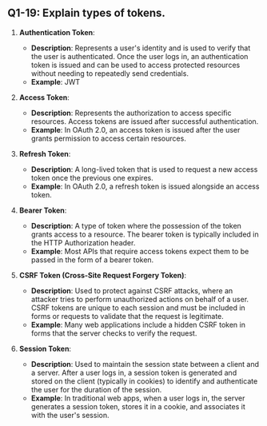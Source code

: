 ## Q1-19: Explain types of tokens.

1. **Authentication Token**:
   - **Description**: Represents a user's identity and is used to verify that the user is authenticated. Once the user logs in, an authentication token is issued and can be used to access protected resources without needing to repeatedly send credentials.
   - **Example**: JWT

2. **Access Token**:
   - **Description**: Represents the authorization to access specific resources. Access tokens are issued after successful authentication.
   - **Example**: In OAuth 2.0, an access token is issued after the user grants permission to access certain resources.

3. **Refresh Token**:
   - **Description**: A long-lived token that is used to request a new access token once the previous one expires.
   - **Example**: In OAuth 2.0, a refresh token is issued alongside an access token.

4. **Bearer Token**:
   - **Description**: A type of token where the possession of the token grants access to a resource. The bearer token is typically included in the HTTP Authorization header.
   - **Example**: Most APIs that require access tokens expect them to be passed in the form of a bearer token.

5. **CSRF Token (Cross-Site Request Forgery Token)**:
   - **Description**: Used to protect against CSRF attacks, where an attacker tries to perform unauthorized actions on behalf of a user. CSRF tokens are unique to each session and must be included in forms or requests to validate that the request is legitimate.
   - **Example**: Many web applications include a hidden CSRF token in forms that the server checks to verify the request.

6. **Session Token**:
   - **Description**: Used to maintain the session state between a client and a server. After a user logs in, a session token is generated and stored on the client (typically in cookies) to identify and authenticate the user for the duration of the session.
   - **Example**: In traditional web apps, when a user logs in, the server generates a session token, stores it in a cookie, and associates it with the user's session.